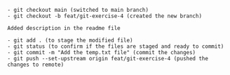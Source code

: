 
    - git checkout main (switched to main branch)
    - git checkout -b feat/git-exercise-4 (created the new branch)

    Added description in the readme file

    - git add . (to stage the modified file)
    - git status (to confirm if the files are staged and ready to commit)
    - git commit -m "Add the temp.txt file" (commit the changes)
    - git push --set-upstream origin feat/git-exercise-4 (pushed the changes to remote)

    

    

 